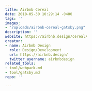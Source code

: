 ```yaml
---
title: Airbnb Cereal
date: 2018-05-30 10:29:14 -0400
tags: ''
images:
- "/uploads/airbnb-cereal-gatsby.png"
description: ''
website: https://airbnb.design/cereal/
creator:
- name: Airbnb Design
  role: Design/Development
  url: https://airbnb.design/
  twitter_username: airbnbdesign
related_tools:
- tool/webpack.md
- tool/gatsby.md
repo: ''

---
```

